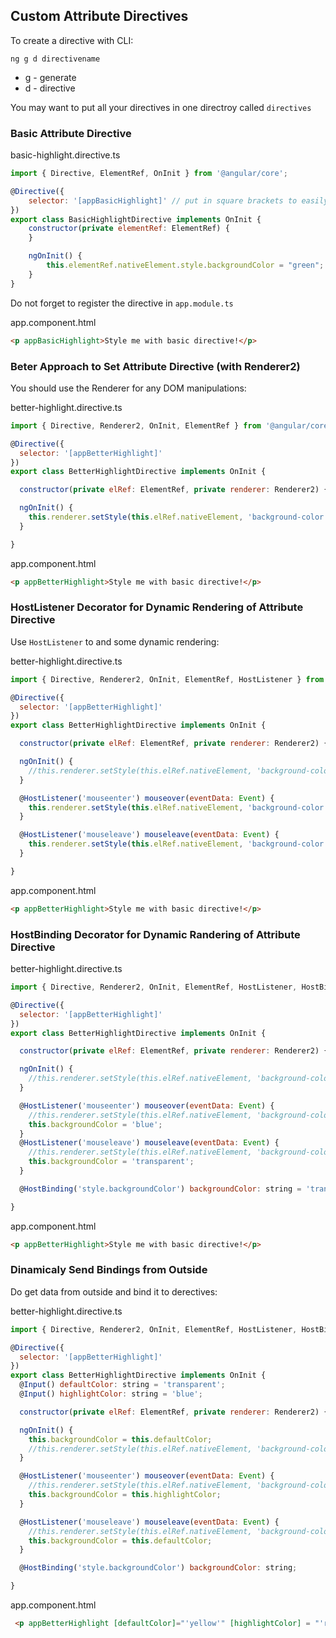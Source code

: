 ## Custom Attribute Directives

To create a directive with CLI:
```
ng g d directivename
```
- g - generate
- d - directive

You may want to put all your directives in one directroy called `directives`

### Basic Attribute Directive
basic-highlight.directive.ts
```javascript
import { Directive, ElementRef, OnInit } from '@angular/core';

@Directive({
    selector: '[appBasicHighlight]' // put in square brackets to easily use it in the template
})
export class BasicHighlightDirective implements OnInit {
    constructor(private elementRef: ElementRef) {      
    }

    ngOnInit() {
        this.elementRef.nativeElement.style.backgroundColor = "green";
    }
}
```
Do not forget to register the directive in `app.module.ts`

app.component.html
```html
<p appBasicHighlight>Style me with basic directive!</p>
```

### Beter Approach to Set Attribute Directive (with Renderer2)
You should use the Renderer for any DOM manipulations:

better-highlight.directive.ts
```javascript
import { Directive, Renderer2, OnInit, ElementRef } from '@angular/core';

@Directive({
  selector: '[appBetterHighlight]'
})
export class BetterHighlightDirective implements OnInit {

  constructor(private elRef: ElementRef, private renderer: Renderer2) { }

  ngOnInit() {
    this.renderer.setStyle(this.elRef.nativeElement, 'background-color', 'blue');
  }

}
```
app.component.html
```html
<p appBetterHighlight>Style me with basic directive!</p>
```
### HostListener Decorator for Dynamic Rendering of Attribute Directive
Use `HostListener` to and some dynamic rendering:

better-highlight.directive.ts
```javascript
import { Directive, Renderer2, OnInit, ElementRef, HostListener } from '@angular/core';

@Directive({
  selector: '[appBetterHighlight]'
})
export class BetterHighlightDirective implements OnInit {

  constructor(private elRef: ElementRef, private renderer: Renderer2) { }

  ngOnInit() {
    //this.renderer.setStyle(this.elRef.nativeElement, 'background-color', 'blue');
  }

  @HostListener('mouseenter') mouseover(eventData: Event) {
    this.renderer.setStyle(this.elRef.nativeElement, 'background-color', 'blue');
  }

  @HostListener('mouseleave') mouseleave(eventData: Event) {
    this.renderer.setStyle(this.elRef.nativeElement, 'background-color', 'transparent');
  }

}
```
app.component.html
```html
<p appBetterHighlight>Style me with basic directive!</p>
```
### HostBinding Decorator for Dynamic Randering of Attribute Directive
better-highlight.directive.ts
```javascript
import { Directive, Renderer2, OnInit, ElementRef, HostListener, HostBinding } from '@angular/core';

@Directive({
  selector: '[appBetterHighlight]'
})
export class BetterHighlightDirective implements OnInit {

  constructor(private elRef: ElementRef, private renderer: Renderer2) { }

  ngOnInit() {
    //this.renderer.setStyle(this.elRef.nativeElement, 'background-color', 'blue');
  }

  @HostListener('mouseenter') mouseover(eventData: Event) {
    //this.renderer.setStyle(this.elRef.nativeElement, 'background-color', 'blue');
    this.backgroundColor = 'blue';
  }
  @HostListener('mouseleave') mouseleave(eventData: Event) {
    //this.renderer.setStyle(this.elRef.nativeElement, 'background-color', 'transparent');
    this.backgroundColor = 'transparent';
  }

  @HostBinding('style.backgroundColor') backgroundColor: string = 'transparent';

}
```
app.component.html
```html
<p appBetterHighlight>Style me with basic directive!</p>
```
### Dinamicaly Send Bindings from Outside
Do get data from outside and bind it to derectives:

better-highlight.directive.ts
```javascript
import { Directive, Renderer2, OnInit, ElementRef, HostListener, HostBinding, Input } from '@angular/core';

@Directive({
  selector: '[appBetterHighlight]'
})
export class BetterHighlightDirective implements OnInit {
  @Input() defaultColor: string = 'transparent';
  @Input() highlightColor: string = 'blue';

  constructor(private elRef: ElementRef, private renderer: Renderer2) { }

  ngOnInit() {
    this.backgroundColor = this.defaultColor;
    //this.renderer.setStyle(this.elRef.nativeElement, 'background-color', 'blue');
  }

  @HostListener('mouseenter') mouseover(eventData: Event) {
    //this.renderer.setStyle(this.elRef.nativeElement, 'background-color', 'blue');
    this.backgroundColor = this.highlightColor;
  }

  @HostListener('mouseleave') mouseleave(eventData: Event) {
    //this.renderer.setStyle(this.elRef.nativeElement, 'background-color', 'transparent');
    this.backgroundColor = this.defaultColor;
  }

  @HostBinding('style.backgroundColor') backgroundColor: string;

}
```
app.component.html
```html
 <p appBetterHighlight [defaultColor]="'yellow'" [highlightColor] = "'red'">Style me with basic directive!</p>
 ```
